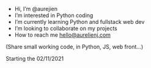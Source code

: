-  Hi, I’m @aurejien 
-  I’m interested in Python coding
-  I’m currently learning Python and fullstack web dev
-  I’m looking to collaborate on my projects
-  How to reach me hello@aurelienj.com

(Share small working code, in Python, JS, web front...)

Starting the 02/11/2021
<!---
aurejien/aurejien is a ✨ special ✨ repository because its `README.md` (this file) appears on your GitHub profile.
You can click the Preview link to take a look at your changes.
--->
